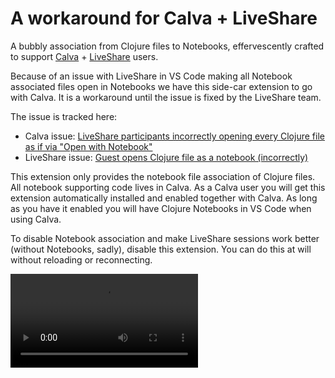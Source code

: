 # A workaround for Calva + LiveShare

A bubbly association from Clojure files to Notebooks, effervescently crafted to support [Calva](https://marketplace.visualstudio.com/items?itemName=betterthantomorrow.calva) + [LiveShare](https://code.visualstudio.com/learn/collaboration/live-share) users.

Because of an issue with LiveShare in VS Code making all Notebook associated files open in Notebooks we have this side-car extension to go with Calva. It is a workaround until the issue is fixed by the LiveShare team.

The issue is tracked here:

* Calva issue: [LiveShare participants incorrectly opening every Clojure file as if via "Open with Notebook"](https://github.com/BetterThanTomorrow/calva/issues/1850)
* LiveShare issue: [Guest opens Clojure file as a notebook (incorrectly)](https://github.com/MicrosoftDocs/live-share/issues/4765)

This extension only provides the notebook file association of Clojure files. All notebook supporting code lives in Calva. As a Calva user you will get this extension automatically installed and enabled together with Calva. As long as you have it enabled you will have Clojure Notebooks in VS Code when using Calva.

To disable Notebook association and make LiveShare sessions work better (without Notebooks, sadly), disable this extension. You can do this at will without reloading or reconnecting.

<video src="https://user-images.githubusercontent.com/30010/226100222-cd14f066-67ff-49aa-92e5-98c71d508bc8.mp4"></video>